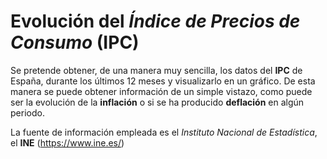 # Evolución del *Índice de Precios de Consumo* (IPC)

Se pretende obtener, de una manera muy sencilla, los datos del **IPC** de España, durante los últimos 12 meses y visualizarlo en un gráfico.
De esta manera se puede obtener información de un simple vistazo, como puede ser la evolución de la **inflación** o si se ha producido **deflación** en algún periodo.

La fuente de información empleada es el *Instituto Nacional de Estadística*, el **INE** (https://www.ine.es/)
